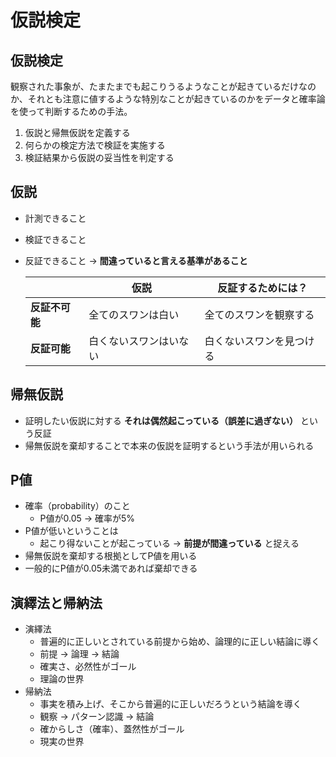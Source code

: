 # 仮説検定

## 仮説検定
観察された事象が、たまたまでも起こりうるようなことが起きているだけなのか、それとも注意に値するような特別なことが起きているのかをデータと確率論を使って判断するための手法。
1. 仮説と帰無仮説を定義する
2. 何らかの検定方法で検証を実施する
3. 検証結果から仮説の妥当性を判定する

## 仮説
* 計測できること
* 検証できること
* 反証できること → __間違っていると言える基準があること__

  ||仮説|反証するためには？|
  |--|--|--|
  |__反証不可能__|全てのスワンは白い|全てのスワンを観察する|
  |__反証可能__|白くないスワンはいない|白くないスワンを見つける|

## 帰無仮説
* 証明したい仮説に対する __それは偶然起こっている（誤差に過ぎない）__ という反証
* 帰無仮説を棄却することで本来の仮説を証明するという手法が用いられる

## P値
* 確率（probability）のこと
  * P値が0.05 → 確率が5%
* P値が低いということは
  * 起こり得ないことが起こっている → __前提が間違っている__ と捉える
* 帰無仮説を棄却する根拠としてP値を用いる
* 一般的にP値が0.05未満であれば棄却できる

## 演繹法と帰納法
* 演繹法
  * 普遍的に正しいとされている前提から始め、論理的に正しい結論に導く
  * 前提 → 論理 → 結論
  * 確実さ、必然性がゴール
  * 理論の世界
* 帰納法
  * 事実を積み上げ、そこから普遍的に正しいだろうという結論を導く
  * 観察 → パターン認識 → 結論
  * 確からしさ（確率）、蓋然性がゴール
  * 現実の世界

